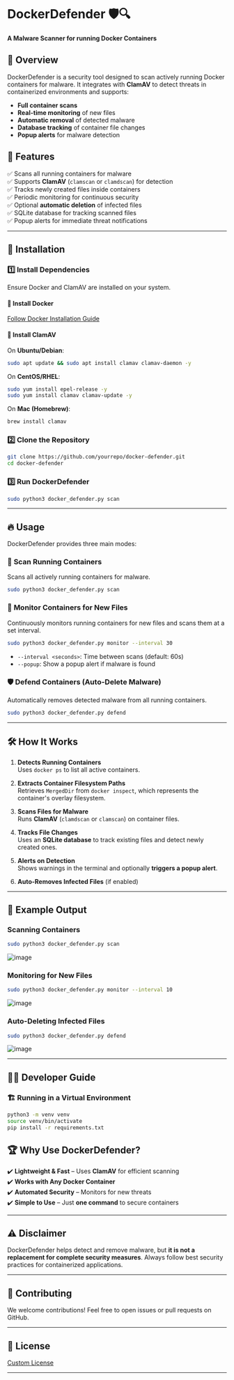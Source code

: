 # DockerDefender 🛡️🔍  
**A Malware Scanner for running Docker Containers**  

## 📖 Overview  
DockerDefender is a security tool designed to scan actively running Docker containers for malware. It integrates with **ClamAV** to detect threats in containerized environments and supports:  
- **Full container scans**  
- **Real-time monitoring** of new files  
- **Automatic removal** of detected malware  
- **Database tracking** of container file changes  
- **Popup alerts** for malware detection  

## 🎯 Features  
✅ Scans all running containers for malware  
✅ Supports **ClamAV** (`clamscan` or `clamdscan`) for detection  
✅ Tracks newly created files inside containers  
✅ Periodic monitoring for continuous security  
✅ Optional **automatic deletion** of infected files  
✅ SQLite database for tracking scanned files  
✅ Popup alerts for immediate threat notifications  

---

## 🚀 Installation  

### 1️⃣ Install Dependencies  
Ensure Docker and ClamAV are installed on your system.  

#### 📌 Install Docker  
[Follow Docker Installation Guide](https://docs.docker.com/get-docker/)  

#### 📌 Install ClamAV  
On **Ubuntu/Debian**:  
```sh
sudo apt update && sudo apt install clamav clamav-daemon -y
```
On **CentOS/RHEL**:  
```sh
sudo yum install epel-release -y
sudo yum install clamav clamav-update -y
```
On **Mac (Homebrew)**:  
```sh
brew install clamav
```

### 2️⃣ Clone the Repository  
```sh
git clone https://github.com/yourrepo/docker-defender.git
cd docker-defender
```

### 3️⃣ Run DockerDefender  
```sh
sudo python3 docker_defender.py scan
```

---

## 🔥 Usage  

DockerDefender provides three main modes:  

### 🔎 **Scan Running Containers**
Scans all actively running containers for malware.  
```sh
sudo python3 docker_defender.py scan
```

### 🔄 **Monitor Containers for New Files**
Continuously monitors running containers for new files and scans them at a set interval.  
```sh
sudo python3 docker_defender.py monitor --interval 30
```
- `--interval <seconds>`: Time between scans (default: 60s)  
- `--popup`: Show a popup alert if malware is found  

### 🛡️ **Defend Containers (Auto-Delete Malware)**
Automatically removes detected malware from all running containers.  
```sh
sudo python3 docker_defender.py defend
```

---

## 🛠️ How It Works  

1. **Detects Running Containers**  
   Uses `docker ps` to list all active containers.  

2. **Extracts Container Filesystem Paths**  
   Retrieves `MergedDir` from `docker inspect`, which represents the container's overlay filesystem.  

3. **Scans Files for Malware**  
   Runs **ClamAV** (`clamdscan` or `clamscan`) on container files.  

4. **Tracks File Changes**  
   Uses an **SQLite database** to track existing files and detect newly created ones.  

5. **Alerts on Detection**  
   Shows warnings in the terminal and optionally **triggers a popup alert**.  

6. **Auto-Removes Infected Files** (if enabled)  

---

## 📝 Example Output  

### Scanning Containers
```sh
sudo python3 docker_defender.py scan
```

![image](https://github.com/user-attachments/assets/5e717ea4-f2c2-427b-908e-3eb39e611feb)



### Monitoring for New Files

```sh
sudo python3 docker_defender.py monitor --interval 10
```
![image](https://github.com/user-attachments/assets/fb8b6e5f-a35c-4a03-b4e5-0c3daca05572)



### Auto-Deleting Infected Files

```sh
sudo python3 docker_defender.py defend
```
![image](https://github.com/user-attachments/assets/773bd036-207a-40b7-99d1-b3300f69866a)


---

## 👨‍💻 Developer Guide  

### 🏗️ Running in a Virtual Environment  

```sh
python3 -m venv venv
source venv/bin/activate
pip install -r requirements.txt
```


## 🏆 Why Use DockerDefender?  

✔️ **Lightweight & Fast** – Uses **ClamAV** for efficient scanning  
✔️ **Works with Any Docker Container**  
✔️ **Automated Security** – Monitors for new threats  
✔️ **Simple to Use** – Just **one command** to secure containers  

---

## ⚠️ Disclaimer  
DockerDefender helps detect and remove malware, but **it is not a replacement for complete security measures**. Always follow best security practices for containerized applications.  

---

## 🤝 Contributing  
We welcome contributions! Feel free to open issues or pull requests on GitHub.  

---

## 📜 License  
[Custom License](https://github.com/GrzechuG/DockerDefender/tree/main?tab=License-1-ov-file)

---


